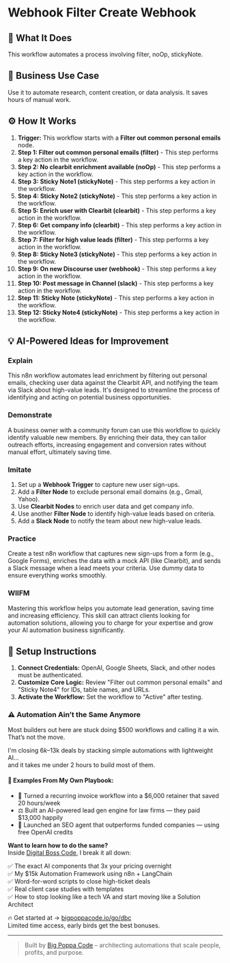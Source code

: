 # Webhook Filter Create Webhook

## 🚀 What It Does
This workflow automates a process involving filter, noOp, stickyNote.

## 💼 Business Use Case
Use it to automate research, content creation, or data analysis. It saves hours of manual work.

## ⚙️ How It Works
1.  **Trigger:** This workflow starts with a **Filter out common personal emails** node.
2. **Step 1: Filter out common personal emails (filter)** - This step performs a key action in the workflow.
3. **Step 2: No clearbit enrichment available (noOp)** - This step performs a key action in the workflow.
4. **Step 3: Sticky Note1 (stickyNote)** - This step performs a key action in the workflow.
5. **Step 4: Sticky Note2 (stickyNote)** - This step performs a key action in the workflow.
6. **Step 5: Enrich user with Clearbit (clearbit)** - This step performs a key action in the workflow.
7. **Step 6: Get company info (clearbit)** - This step performs a key action in the workflow.
8. **Step 7: Filter for high value leads (filter)** - This step performs a key action in the workflow.
9. **Step 8: Sticky Note3 (stickyNote)** - This step performs a key action in the workflow.
10. **Step 9: On new Discourse user (webhook)** - This step performs a key action in the workflow.
11. **Step 10: Post message in Channel (slack)** - This step performs a key action in the workflow.
12. **Step 11: Sticky Note (stickyNote)** - This step performs a key action in the workflow.
13. **Step 12: Sticky Note4 (stickyNote)** - This step performs a key action in the workflow.

## 💡 AI-Powered Ideas for Improvement
### Explain
This n8n workflow automates lead enrichment by filtering out personal emails, checking user data against the Clearbit API, and notifying the team via Slack about high-value leads. It's designed to streamline the process of identifying and acting on potential business opportunities.

### Demonstrate
A business owner with a community forum can use this workflow to quickly identify valuable new members. By enriching their data, they can tailor outreach efforts, increasing engagement and conversion rates without manual effort, ultimately saving time.

### Imitate
1. Set up a **Webhook Trigger** to capture new user sign-ups.
2. Add a **Filter Node** to exclude personal email domains (e.g., Gmail, Yahoo).
3. Use **Clearbit Nodes** to enrich user data and get company info.
4. Use another **Filter Node** to identify high-value leads based on criteria.
5. Add a **Slack Node** to notify the team about new high-value leads.

### Practice
Create a test n8n workflow that captures new sign-ups from a form (e.g., Google Forms), enriches the data with a mock API (like Clearbit), and sends a Slack message when a lead meets your criteria. Use dummy data to ensure everything works smoothly.

### WIIFM
Mastering this workflow helps you automate lead generation, saving time and increasing efficiency. This skill can attract clients looking for automation solutions, allowing you to charge for your expertise and grow your AI automation business significantly.

## 🔧 Setup Instructions
1. **Connect Credentials:** OpenAI, Google Sheets, Slack, and other nodes must be authenticated.
2. **Customize Core Logic:** Review "Filter out common personal emails" and "Sticky Note4" for IDs, table names, and URLs.
3. **Activate the Workflow:** Set the workflow to "Active" after testing.

### ⚠️ Automation Ain’t the Same Anymore

Most builders out here are stuck doing $500 workflows and calling it a win.  
That’s not the move.  

I'm closing $6k–$13k deals by stacking simple automations with lightweight AI...  
and it takes me under 2 hours to build most of them.

#### 🧠 Examples From My Own Playbook:
- 🔁 Turned a recurring invoice workflow into a $6,000 retainer that saved 20 hours/week  
- ⚖️ Built an AI-powered lead gen engine for law firms — they paid $13,000 happily  
- 🚀 Launched an SEO agent that outperforms funded companies — using free OpenAI credits  

**Want to learn how to do the same?**  
Inside [Digital Boss Code](https://bigpoppacode.io/go/dbc), I break it all down:

✅ The exact AI components that 3x your pricing overnight  
✅ My $15k Automation Framework using n8n + LangChain  
✅ Word-for-word scripts to close high-ticket deals  
✅ Real client case studies with templates  
✅ How to stop looking like a tech VA and start moving like a Solution Architect  

🔥 Get started at → [bigpoppacode.io/go/dbc](https://bigpoppacode.io/go/dbc)  
Limited time access, early birds get the best bonuses.

---
> Built by [Big Poppa Code](https://bigpoppacode.io) – architecting automations that scale people, profits, and purpose.
